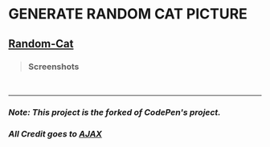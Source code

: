 # GENERATE RANDOM CAT PICTURE

## [Random-Cat](https://athrvvvv.github.io/random_cat_web/) 

> ### Screenshots

[](./image1.png)

<br>

[](./image2.png)

***

### *Note: This project is the forked of CodePen's project.*
### *All Credit goes to [AJAX](https://codepen.io/Chanadian/pen/jxRWvg)*